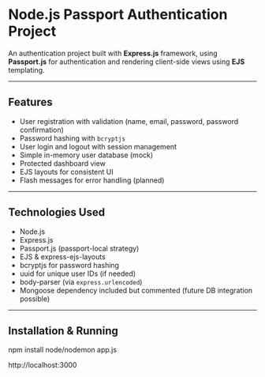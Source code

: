 # Node.js Passport Authentication Project

An authentication project built with **Express.js** framework, using **Passport.js** for authentication and rendering client-side views using **EJS** templating.

---

## Features

- User registration with validation (name, email, password, password confirmation)
- Password hashing with `bcryptjs`
- User login and logout with session management
- Simple in-memory user database (mock)
- Protected dashboard view
- EJS layouts for consistent UI
- Flash messages for error handling (planned)

---

## Technologies Used

- Node.js
- Express.js
- Passport.js (passport-local strategy)
- EJS & express-ejs-layouts
- bcryptjs for password hashing
- uuid for unique user IDs (if needed)
- body-parser (via `express.urlencoded`)
- Mongoose dependency included but commented (future DB integration possible)

---

## Installation & Running


npm install
node/nodemon app.js

http://localhost:3000

